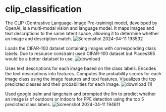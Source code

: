 # clip_classification
The CLIP (Contrastive Language-Image Pre-training) model, developed by OpenAI, is a multi-modal vision and language model. It maps images and text descriptions to the same latent space, allowing it to determine whether an image and description match. 
![Screenshot 2024-04-11 193532](https://github.com/Deeplearner11/clip_classification/assets/87230145/93aa5052-018d-4862-b80b-21ff58effd68)

Loads the CIFAR-100 dataset containing images with corresponding class labels.
Due to resource constraint used CIFAR-100 dataset but Places365 would be a better datatset to use.
![download](https://github.com/Deeplearner11/clip_classification/assets/87230145/c1276ee0-be44-41ce-b455-cefdf9875f2d)



Uses text descriptions for each image based on the class labels.
Encodes the text descriptions into features.
Computes the probability scores for each image class using the image features and text features.
Visualizes the top predicted classes and their probabilities for each image.
![download (1)](https://github.com/Deeplearner11/clip_classification/assets/87230145/01d1d5cb-a8d2-4cdf-9710-b30931156320)

Used google palm and langchain and prompted the llm to predict whether an image is of outdoors or indoors for PPE detection using the top 5 predicted class labels.
![Screenshot 2024-04-11 194611](https://github.com/Deeplearner11/clip_classification/assets/87230145/fea8b6fd-7e1b-40e5-969e-7abcf42c3d2b)

